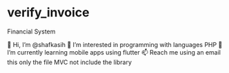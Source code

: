# verify_invoice
Financial System


👋 Hi, I’m @shafkasih
👀 I’m interested in programming with languages PHP
🌱 I’m currently learning mobile apps using flutter
📫 Reach me using an email
this only the file MVC not include the library
